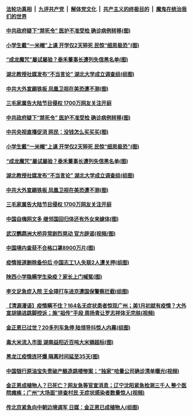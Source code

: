####  [法轮功真相](../../../../basic/blob/master/README.md?t=04280301) &nbsp;|&nbsp; [九评共产党](../../../../9ping.md/blob/master/README.md?t=04280301) &nbsp;|&nbsp; [解体党文化](../../../../jtdwh.md/blob/master/README.md?t=04280301)  &nbsp;|&nbsp; [共产主义的终极目的](../../../../gczydzjmd.md/blob/master/README.md?t=04280301) &nbsp;|&nbsp; [魔鬼在统治我们的世界](../../../../mgztzwmdsj.md/blob/master/README.md?t=04280301) 

#### [中共政府疑下“禁死令”&nbsp;医护不准受检 确诊病例转移(图)](../pages/p1/931325.md?t=04280301) 

#### [小学生戴“一米帽”上课 开学仅2天猝死 民惊“细思极恐”(图)](../pages/p1/931307.md?t=04280301) 

#### [“成龙魔咒”屡试屡验？泰禾董事长遭列失信黑名单(图)](../pages/p1/931303.md?t=04280301) 

#### [湖北教授社媒发布“不当言论” 湖北大学成立调查组(组图)](../pages/p1/931266.md?t=04280301) 

#### [中共大外宣踢铁板 凤凰卫视在美恐遭不测(图)](../pages/p1/931263.md?t=04280301) 

#### [三毛家属告大陆节目侵权 1700万网友关注开庭](../pages/p1/931230.md?t=04280301) 

#### [中共政府疑下“禁死令”&nbsp;医护不准受检 确诊病例转移(图)](../pages/p1/931325.md?t=04280301) 

#### [中共央视直播促消 网民：没钱怎么买买买(图)](../pages/p1/931275.md?t=04280301) 

#### [小学生戴“一米帽”上课 开学仅2天猝死 民惊“细思极恐”(图)](../pages/p1/931307.md?t=04280301) 

#### [“成龙魔咒”屡试屡验？泰禾董事长遭列失信黑名单(图)](../pages/p1/931303.md?t=04280301) 

#### [湖北教授社媒发布“不当言论” 湖北大学成立调查组(组图)](../pages/p1/931266.md?t=04280301) 

#### [中共大外宣踢铁板 凤凰卫视在美恐遭不测(图)](../pages/p1/931263.md?t=04280301) 

#### [三毛家属告大陆节目侵权 1700万网友关注开庭](../pages/p1/931230.md?t=04280301) 

#### [中国自嗨网文多 继邻国回归体还有外女来嫁体(图)](../pages/p1/931229.md?t=04280301) 

#### [武汉鹦鹉洲大桥异常剧烈晃动 官方辟谣(视频/图)](../pages/p1/931228.md?t=04280301) 

#### [中国境内查获不合格口罩8900万片(图)](../pages/p1/931199.md?t=04280301) 

#### [疫情报道删除备份后 中国志工1人失联2人遭关押(组图)](../pages/p1/931168.md?t=04280301) 

#### [陕西小学隐瞒学生染疫？家长上门喊冤(图)](../pages/p1/931219.md?t=04280301) 

#### [李文足急症入院 王全璋打车进京遭国保警察拦截(组图)](../pages/p1/931202.md?t=04280301) 

#### [【清源漫语】疫情瞒不住？164名无症状患者惊现广州；美1月初就有疫情？大外宣胡锡进跳脚控诉；施“祖传”手段 周扬青让罗志祥体无完肤(视频)](../pages/p1/931094.md?t=04280301) 

#### [金正恩已过世？20多列车急停 陆领导抖惊人内幕(组图)](../pages/p1/931098.md?t=04280301) 

#### [毒大米流入市面 湖南益阳近百吨大米镉超标(图)](../pages/p1/931092.md?t=04280301) 

#### [黑龙江疫情连环爆 隔离时间延至35天(图)](../pages/p1/931099.md?t=04280301) 

#### [中国银行原油宝失责破产酿造跳楼惨案；“独家”哈量公司确诊清单曝光(视频)](../pages/p1/931087.md?t=04280301) 

#### [金正恩成植物人？已死亡？网友急等官宣消息；辽宁沈阳紧急检测三千人 整个医院瘫痪；广州“大场面”排查村民 无症状感染者数量惊人(视频)](../pages/p1/931072.md?t=04280301) 

#### [传北京紧急向中朝边境调军 日媒：金正恩已成植物人(组图)](../pages/p1/931046.md?t=04280301) 

